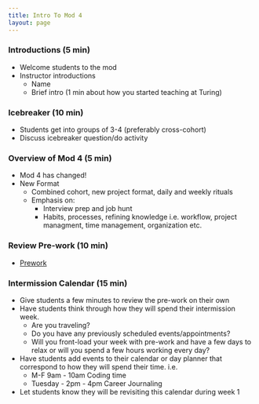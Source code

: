 ```yaml
---
title: Intro To Mod 4
layout: page
---
```


### Introductions (5 min)
- Welcome students to the mod
- Instructor introductions
  - Name
  - Brief intro (1 min about how you started teaching at Turing)

### Icebreaker (10 min)
- Students get into groups of 3-4 (preferably cross-cohort)
- Discuss icebreaker question/do activity

### Overview of Mod 4 (5 min)
- Mod 4 has changed!
- New Format
  - Combined cohort, new project format, daily and weekly rituals
  - Emphasis on:
    - Interview prep and job hunt
    - Habits, processes, refining knowledge i.e. workflow, project managment, time management, organization etc.

### Review Pre-work (10 min)
- [Prework](http://mod4.turing.io/lessons/intermission-work.html)

### Intermission Calendar (15 min)
- Give students a few minutes to review the pre-work on their own
- Have students think through how they will spend their intermission week.
  - Are you traveling?
  - Do you have any previously scheduled events/appointments?
  - Will you front-load your week with pre-work and have a few days to relax or will you spend a few hours working every day?
- Have students add events to their calendar or day planner that correspond to how they will spend their time. i.e.
  - M-F 9am - 10am Coding time
  - Tuesday - 2pm - 4pm Career Journaling   
- Let students know they will be revisiting this calendar during week 1
